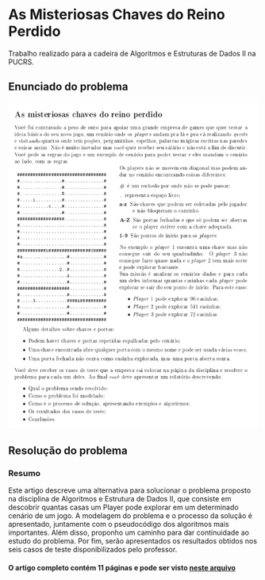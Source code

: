 # As Misteriosas Chaves do Reino Perdido

Trabalho realizado para a cadeira de Algoritmos e Estruturas de Dados II na PUCRS.

## Enunciado do problema

<img src="/images/enunciado.png" alt="Enunciado" />

## Resolução do problema

### Resumo

Este artigo descreve uma alternativa para solucionar o problema proposto na disciplina de Algoritmos e Estrutura de Dados II, que consiste em descobrir quantas casas um Player pode explorar em um determinado cenário de um jogo. A modelagem do problema e o processo da solução é apresentado, juntamente com o pseudocódigo dos algoritmos mais importantes. Além disso, proponho um caminho para dar continuidade ao estudo do problema. Por fim, serão apresentados os resultados obtidos nos seis casos de teste disponibilizados pelo professor.

#### O artigo completo contém 11 páginas e pode ser visto [neste arquivo](/pdf/resolucao.pdf)
